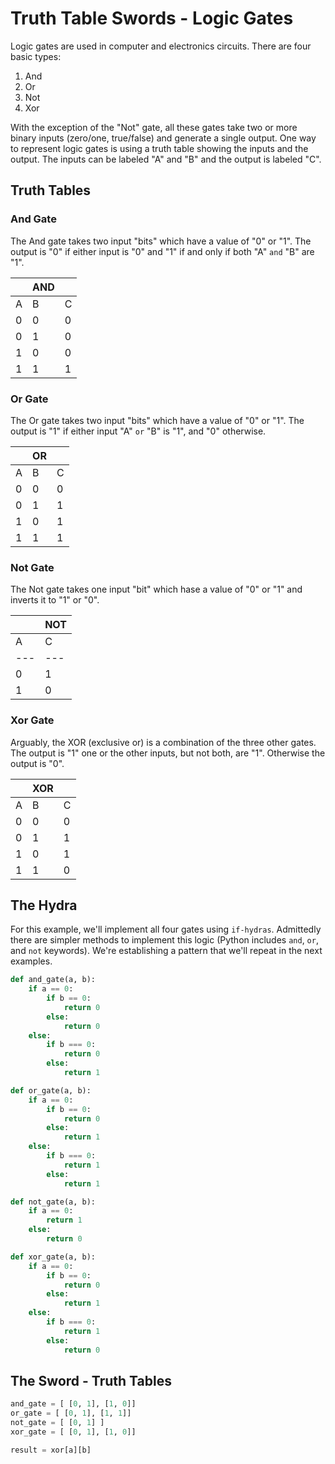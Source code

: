 # Truth Table Swords - Logic Gates

Logic gates are used in computer and electronics circuits. There are four basic types:

1. And
2. Or
3. Not
4. Xor

With the exception of the "Not" gate, all these gates take two or more binary inputs (zero/one, true/false) and generate a single output. One way to represent logic gates is using a truth table showing the inputs and the output. The inputs can be labeled "A" and "B" and the output is labeled "C".

## Truth Tables

### And Gate

The And gate takes two input "bits" which have a value of "0" or "1". The output is "0" if either input is "0" and "1" if and only if both "A" `and` "B" are "1".

|   | AND |   |
|---|---|---|
| A | B | C |
| 0 | 0 | 0 |
| 0 | 1 | 0 |
| 1 | 0 | 0 |
| 1 | 1 | 1 |

### Or Gate

The Or gate takes two input "bits" which have a value of "0" or "1". The output is "1" if either input "A" `or` "B" is "1", and "0" otherwise.

|   | OR |   |
|---|---|---|
| A | B | C |
| 0 | 0 | 0 |
| 0 | 1 | 1 |
| 1 | 0 | 1 |
| 1 | 1 | 1 |

### Not Gate

The Not gate takes one input "bit" which hase a value of "0" or "1" and inverts it to "1" or "0".

|   | NOT |
|---|---|
| A | C |
|---|---|
| 0 | 1 |
| 1 | 0 |

### Xor Gate

Arguably, the XOR (exclusive or) is a combination of the three other gates. The output is "1" one or the other inputs, but not both, are "1". Otherwise the output is "0".

|   | XOR |   |
|---|---|---|
| A | B | C |
| 0 | 0 | 0 |
| 0 | 1 | 1 |
| 1 | 0 | 1 |
| 1 | 1 | 0|

## The Hydra

For this example, we'll implement all four gates using `if-hydras`. Admittedly there are simpler methods to implement this logic (Python includes `and`, `or`, and `not` keywords). We're establishing a pattern that we'll repeat in the next examples.

```python
def and_gate(a, b):
    if a == 0:
        if b == 0:
            return 0
        else:
            return 0
    else:
        if b === 0:
            return 0
        else:
            return 1

def or_gate(a, b):
    if a == 0:
        if b == 0:
            return 0
        else:
            return 1
    else:
        if b === 0:
            return 1
        else:
            return 1

def not_gate(a, b):
    if a == 0:
        return 1
    else:
        return 0

def xor_gate(a, b):
    if a == 0:
        if b == 0:
            return 0
        else:
            return 1
    else:
        if b === 0:
            return 1
        else:
            return 0
```

## The Sword - Truth Tables

```python
and_gate = [ [0, 1], [1, 0]]
or_gate = [ [0, 1], [1, 1]]
not_gate = [ [0, 1] ]
xor_gate = [ [0, 1], [1, 0]]

result = xor[a][b]
```
